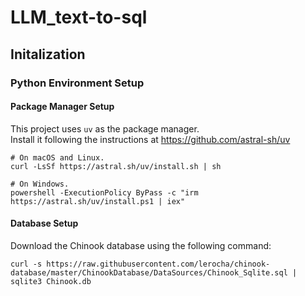# LLM_text-to-sql

## Initalization

### Python Environment Setup 

#### Package Manager Setup

This project uses `uv` as the package manager.<br>Install it following the instructions at https://github.com/astral-sh/uv

```
# On macOS and Linux.
curl -LsSf https://astral.sh/uv/install.sh | sh

# On Windows.
powershell -ExecutionPolicy ByPass -c "irm https://astral.sh/uv/install.ps1 | iex"
```

#### Database Setup

Download the Chinook database using the following command:

```
curl -s https://raw.githubusercontent.com/lerocha/chinook-database/master/ChinookDatabase/DataSources/Chinook_Sqlite.sql | sqlite3 Chinook.db
```